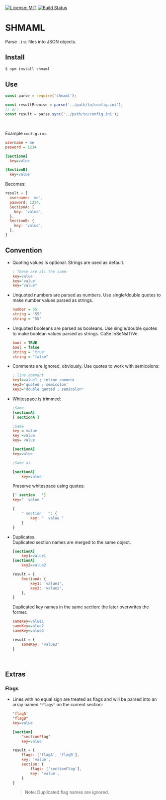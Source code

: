 [![License: MIT](https://img.shields.io/badge/License-MIT-blue.svg)](https://opensource.org/licenses/MIT)
[![Build Status](https://travis-ci.org/taitulism/SHMAML.svg?branch=master)](https://travis-ci.org/taitulism/SHMAML)

SHMAML
======
Parse `.ini` files into JSON objects.

## Install
```sh
$ npm install shmaml
```

## Use
```js
const parse = require('shmaml');

const resultPromise = parse('../path/to/config.ini');
// or:
const result = parse.sync('../path/to/config.ini');
```

&nbsp;

Example `config.ini`:
```ini
username = me
pasword = 1234

[SectionA]
  key=value

[SectionB]
  key=value
```
Becomes:
```js
result = {
  username: 'me',
  pasword: 1234,
  SectionA: {
    key: 'value',
  },
  SectionB: {
    key: 'value',
  },
}
```

## Convention
* Quoting values is optional. Strings are used as default.  
    ```ini
    ; These are all the same:
    key=value
    key='value'
    key="value"
    ```

* Unquoted numbers are parsed as numbers. Use single/double quotes to make number values parsed as strings.
    ```ini
    number = 55
    string = '55'
    string = "55"
    ```

* Unquoted booleans are parsed as booleans. Use single/double quotes to make boolean values parsed as strings. CaSe InSeNsITiVe.
    ```ini
    bool = TRUE
    bool = false
    string = 'true'
    string = "false"
    ```

* Comments are ignored, obviously. Use quotes to work with semicolons:
    ```ini
    ; line comment
    key1=value1 ; inline comment
    key2='quoted ; semicolon'
    key3="double quoted ; semicolon"
    ```

* Whitespace is trimmed:
    ```ini
    ;Same
    [sectionA]
    [ sectionA ]
    ```
    ```ini
    ;Same
    key = value
    key =value
    key= value
    ```
    ```ini
    [sectionA]
    key=value
    
    ;Same as
    
    [sectionA]
        key=value   
    ```
    Preserve whitespace using quotes:
    ```ini
    [' section   ']
    key="  value "
    ```
    ```js
    {
        " section   ": {
            key: "  value "
        }
    }
    ```

* Duplicates.  
    Duplicated section names are merged to the same object.
    ```ini
    [sectionA]
        key1=value1
    [sectionA]
        key2=value2
    ```
    ```js
    result = {
        SectionA: {
            key1: 'value1',
            key2: 'value2',
        },
    }
    ```
    Duplicated key names in the same section: the later overwrites the former.
    ```ini
    sameKey=value1
    sameKey=value2
    sameKey=value3
    ```
    ```js
    result = {
        sameKey: 'value3'
    }
    ```


&nbsp;
&nbsp;

## Extras

### Flags
* Lines with no equal sign are treated as flags and will be parsed into an array named `"flags"` on the current section:
    ```ini
    'flagA'
    "flagB"
    key=value

    [section]
        "sectionFlag"
        key=value
    ```
    ```js
    result = {
        flags: ['flagA', 'flagB'],
        key: 'value',
        section: {
            flags: ['sectionFlag'],
            key: 'value',
        }
    }
    ```
    >Note: Duplicated flag names are ignored.
